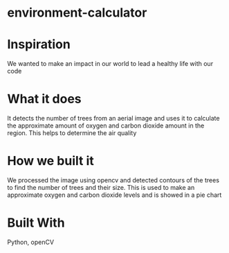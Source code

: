 # environment-calculator
# Inspiration
We wanted to make an impact in our world to lead a healthy life with our code

# What it does
It detects the number of trees from an aerial image and uses it to calculate the approximate amount of oxygen and carbon dioxide amount in the region. This helps to determine the air quality

# How we built it
We processed the image using opencv and detected contours of the trees to find the number of trees and their size. This is used to make an approximate oxygen and carbon dioxide levels and is showed in a pie chart

# Built With
Python, openCV
